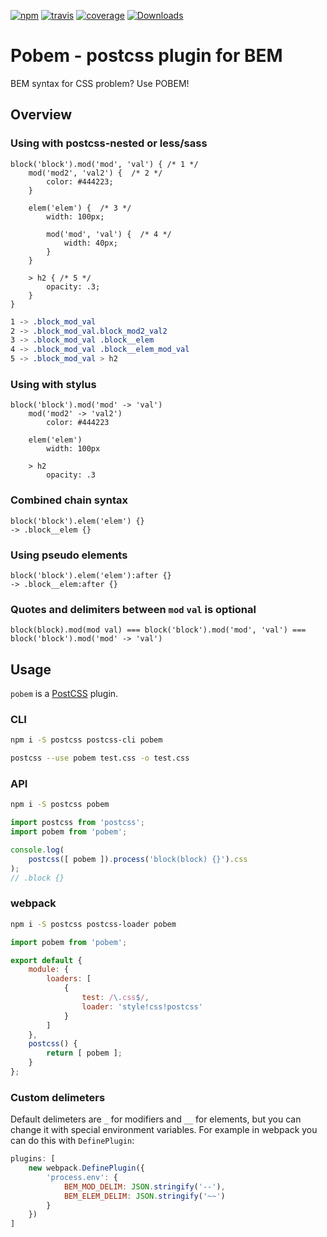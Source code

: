 [![npm](https://img.shields.io/npm/v/pobem.svg?style=flat-square)](https://www.npmjs.com/package/pobem)
[![travis](http://img.shields.io/travis/bem-contrib/pobem.svg?style=flat-square)](https://travis-ci.org/bem-contrib/pobem)
[![coverage](https://img.shields.io/codecov/c/github/bem-contrib/pobem.svg?style=flat-square)](https://codecov.io/github/bem-contrib/pobem)
[![Downloads](https://img.shields.io/npm/dt/pobem.svg?style=flat-square)](https://www.npmjs.com/package/pobem)

# Pobem - postcss plugin for BEM

BEM syntax for CSS problem? Use POBEM!

## Overview

### Using with postcss-nested or less/sass

```less
block('block').mod('mod', 'val') { /* 1 */
    mod('mod2', 'val2') {  /* 2 */
        color: #444223;
    }

    elem('elem') {  /* 3 */
        width: 100px;

        mod('mod', 'val') {  /* 4 */
            width: 40px;
        }
    }

    > h2 { /* 5 */
        opacity: .3;
    }
}
```
```css
1 -> .block_mod_val
2 -> .block_mod_val.block_mod2_val2
3 -> .block_mod_val .block__elem
4 -> .block_mod_val .block__elem_mod_val
5 -> .block_mod_val > h2
```

### Using with stylus

```stylus
block('block').mod('mod' -> 'val')
    mod('mod2' -> 'val2')
        color: #444223

    elem('elem')
        width: 100px

    > h2
        opacity: .3
```

### Combined chain syntax

```less
block('block').elem('elem') {}
-> .block__elem {}
```

### Using pseudo elements

```less
block('block').elem('elem'):after {}
-> .block__elem:after {}
```

### Quotes and delimiters between `mod` `val` is optional

`block(block).mod(mod val) === block('block').mod('mod', 'val') === block('block').mod('mod' -> 'val')`

## Usage

`pobem` is a [PostCSS](https://github.com/postcss/postcss) plugin.

### CLI

```sh
npm i -S postcss postcss-cli pobem
```

```sh
postcss --use pobem test.css -o test.css
```

### API

```sh
npm i -S postcss pobem
```

```js
import postcss from 'postcss';
import pobem from 'pobem';

console.log(
    postcss([ pobem ]).process('block(block) {}').css
);
// .block {}
```

### webpack

```sh
npm i -S postcss postcss-loader pobem
```

```js
import pobem from 'pobem';

export default {
    module: {
        loaders: [
            {
                test: /\.css$/,
                loader: 'style!css!postcss'
            }
        ]
    },
    postcss() {
        return [ pobem ];
    }
};
```

### Custom delimeters

Default delimeters are `_` for modifiers and `__` for elements, but you can change it with special environment variables. For example in webpack you can do this with `DefinePlugin`:


```js
plugins: [
    new webpack.DefinePlugin({
        'process.env': {
            BEM_MOD_DELIM: JSON.stringify('--'),
            BEM_ELEM_DELIM: JSON.stringify('~~')
        }
    })
]
```
